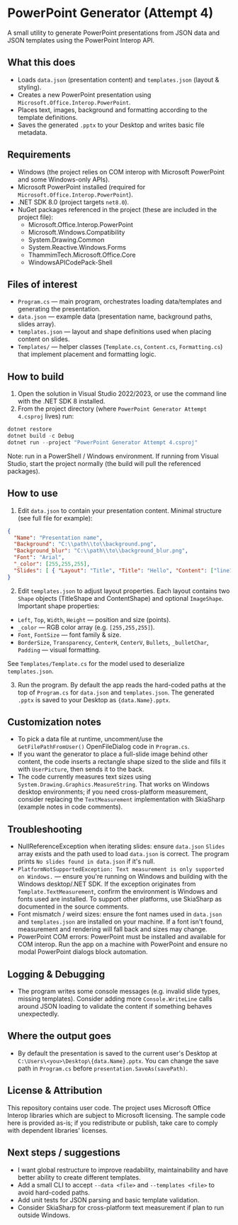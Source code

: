 # PowerPoint Generator (Attempt 4)

A small utility to generate PowerPoint presentations from JSON data and JSON templates using the PowerPoint Interop API.

## What this does

- Loads `data.json` (presentation content) and `templates.json` (layout & styling).
- Creates a new PowerPoint presentation using `Microsoft.Office.Interop.PowerPoint`.
- Places text, images, background and formatting according to the template definitions.
- Saves the generated `.pptx` to your Desktop and writes basic file metadata.

## Requirements

- Windows (the project relies on COM interop with Microsoft PowerPoint and some Windows-only APIs).
- Microsoft PowerPoint installed (required for `Microsoft.Office.Interop.PowerPoint`).
- .NET SDK 8.0 (project targets `net8.0`).
- NuGet packages referenced in the project (these are included in the project file):
  - Microsoft.Office.Interop.PowerPoint
  - Microsoft.Windows.Compatibility
  - System.Drawing.Common
  - System.Reactive.Windows.Forms
  - ThammimTech.Microsoft.Office.Core
  - WindowsAPICodePack-Shell

## Files of interest

- `Program.cs` — main program, orchestrates loading data/templates and generating the presentation.
- `data.json` — example data (presentation name, background paths, slides array).
- `templates.json` — layout and shape definitions used when placing content on slides.
- `Templates/` — helper classes (`Template.cs`, `Content.cs`, `Formatting.cs`) that implement placement and formatting logic.

## How to build

1. Open the solution in Visual Studio 2022/2023, or use the command line with the .NET SDK 8 installed.
2. From the project directory (where `PowerPoint Generator Attempt 4.csproj` lives) run:

```powershell
dotnet restore
dotnet build -c Debug
dotnet run --project "PowerPoint Generator Attempt 4.csproj"
```

Note: run in a PowerShell / Windows environment. If running from Visual Studio, start the project normally (the build will pull the referenced packages).

## How to use

1. Edit `data.json` to contain your presentation content. Minimal structure (see full file for example):

```json
{
  "Name": "Presentation name",
  "Background": "C:\\path\\to\\background.png",
  "Background_blur": "C:\\path\\to\\background_blur.png",
  "Font": "Arial",
  "_color": [255,255,255],
  "Slides": [ { "Layout": "Title", "Title": "Hello", "Content": ["line1"], "Image": null } ]
}
```

2. Edit `templates.json` to adjust layout properties. Each layout contains two `Shape` objects (TitleShape and ContentShape) and optional `ImageShape`. Important shape properties:

- `Left`, `Top`, `Width`, `Height` — position and size (points).
- `_color` — RGB color array (e.g. `[255,255,255]`).
- `Font`, `FontSize` — font family & size.
- `BorderSize`, `Transparency`, `CenterH`, `CenterV`, `Bullets`, `_bulletChar`, `Padding` — visual formatting.

See `Templates/Template.cs` for the model used to deserialize `templates.json`.

3. Run the program. By default the app reads the hard-coded paths at the top of `Program.cs` for `data.json` and `templates.json`. The generated `.pptx` is saved to your Desktop as `{data.Name}.pptx`.

## Customization notes

- To pick a data file at runtime, uncomment/use the `GetFilePathFromUser()` OpenFileDialog code in `Program.cs`.
- If you want the generator to place a full-slide image behind other content, the code inserts a rectangle shape sized to the slide and fills it with `UserPicture`, then sends it to the back.
- The code currently measures text sizes using `System.Drawing.Graphics.MeasureString`. That works on Windows desktop environments; if you need cross-platform measurement, consider replacing the `TextMeasurement` implementation with SkiaSharp (example notes in code comments).

## Troubleshooting

- NullReferenceException when iterating slides: ensure `data.json` `Slides` array exists and the path used to load `data.json` is correct. The program prints `No slides found in data.json` if it's null.
- `PlatformNotSupportedException: Text measurement is only supported on Windows.` — ensure you're running on Windows and building with the Windows desktop/.NET SDK. If the exception originates from `Template.TextMeasurement`, confirm the environment is Windows and fonts used are installed. To support other platforms, use SkiaSharp as documented in the source comments.
- Font mismatch / weird sizes: ensure the font names used in `data.json` and `templates.json` are installed on your machine. If a font isn't found, measurement and rendering will fall back and sizes may change.
- PowerPoint COM errors: PowerPoint must be installed and available for COM interop. Run the app on a machine with PowerPoint and ensure no modal PowerPoint dialogs block automation.

## Logging & Debugging

- The program writes some console messages (e.g. invalid slide types, missing templates). Consider adding more `Console.WriteLine` calls around JSON loading to validate the content if something behaves unexpectedly.

## Where the output goes

- By default the presentation is saved to the current user's Desktop at `C:\Users\<you>\Desktop\{data.Name}.pptx`. You can change the save path in `Program.cs` before `presentation.SaveAs(savePath)`.

## License & Attribution

This repository contains user code. The project uses Microsoft Office Interop libraries which are subject to Microsoft licensing. The sample code here is provided as-is; if you redistribute or publish, take care to comply with dependent libraries' licenses.

## Next steps / suggestions

- I want global restructure to improve readability, maintainability and have better ability to create different templates.
- Add a small CLI to accept `--data <file>` and `--templates <file>` to avoid hard-coded paths.
- Add unit tests for JSON parsing and basic template validation.
- Consider SkiaSharp for cross-platform text measurement if plan to run outside Windows.

